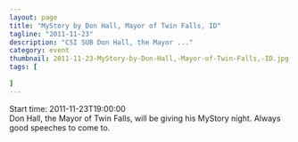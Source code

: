 ```yaml
---
layout: page 
title: "MyStory by Don Hall, Mayor of Twin Falls, ID"
tagline: "2011-11-23"
description: "CSI SUB Don Hall, the Mayor ..."
category: event
thumbnail: 2011-11-23-MyStory-by-Don-Hall,-Mayor-of-Twin-Falls,-ID.jpg
tags: [
	
]
---
```


Start time: 2011-11-23T19:00:00  
Don Hall, the Mayor of Twin Falls, will be giving his MyStory night.  Always good speeches to come to.
